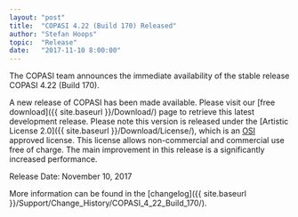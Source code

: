 ```yaml
---
layout: "post"
title:  "COPASI 4.22 (Build 170) Released"
author: "Stefan Hoops"
topic:  "Release"
date:   "2017-11-10 8:00:00"
---
```


The COPASI team announces the immediate availability of the stable
release COPASI 4.22 (Build 170). 

A new release of COPASI has been made available. Please visit our 
[free download]({{ site.baseurl }}/Download/)
page to retrieve this latest development release. Please
note this version is released under the 
[Artistic License 2.0]({{ site.baseurl }}/Download/License/),
which is an [OSI](http://www.opensource.org/) approved license. This license
allows non-commercial and commercial use free of charge. The main improvement in
this release is a significantly increased performance. 

Release Date: November 10, 2017

More information can be found in the
[changelog]({{ site.baseurl }}/Support/Change_History/COPASI_4_22_Build_170/).


